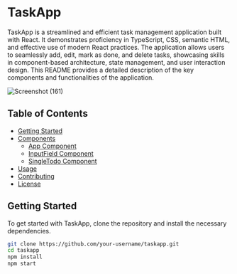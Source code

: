 # TaskApp

TaskApp is a streamlined and efficient task management application built with React. It demonstrates proficiency in TypeScript, CSS, semantic HTML, and effective use of modern React practices. The application allows users to seamlessly add, edit, mark as done, and delete tasks, showcasing skills in component-based architecture, state management, and user interaction design. This README provides a detailed description of the key components and functionalities of the application.

![Screenshot (161)](https://github.com/SultanMalik1/TaskApp/assets/128871821/15faefc7-27af-4187-91ab-606867c3bc22)

## Table of Contents
- [Getting Started](#getting-started)
- [Components](#components)
  - [App Component](#app-component)
  - [InputField Component](#inputfield-component)
  - [SingleTodo Component](#singletodo-component)
- [Usage](#usage)
- [Contributing](#contributing)
- [License](#license)

## Getting Started

To get started with TaskApp, clone the repository and install the necessary dependencies.

```bash
git clone https://github.com/your-username/taskapp.git
cd taskapp
npm install
npm start




